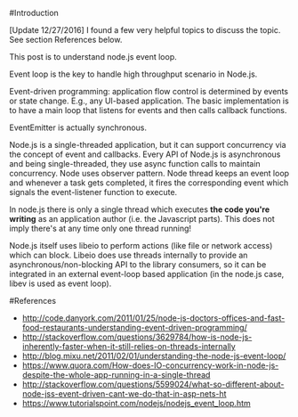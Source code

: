 #Introduction

[Update 12/27/2016] I found a few very helpful topics to discuss the topic. See section References below.

This post is to understand node.js event loop.

Event loop is the key to handle high throughput scenario in Node.js.

Event-driven programming: application flow control is determined by events or state change. E.g., any UI-based application. The basic implementation is to have a main loop that listens for events and then calls callback functions.

EventEmitter is actually synchronous.

Node.js is a single-threaded application, but it can support concurrency via the concept of event and callbacks. Every API of Node.js is asynchronous and being single-threaded, they use async function calls to maintain concurrency. Node uses observer pattern. Node thread keeps an event loop and whenever a task gets completed, it fires the corresponding event which signals the event-listener function to execute.

In node.js there is only a single thread which executes **the code you're writing** as an application author (i.e. the Javascript parts). This does not imply there's at any time only one thread running!

Node.js itself uses libeio to perform actions (like file or network access) which can block. Libeio does use threads internally to provide an asynchronous/non-blocking API to the library consumers, so it can be integrated in an external event-loop based application (in the node.js case, libev is used as event loop).

#References
* http://code.danyork.com/2011/01/25/node-js-doctors-offices-and-fast-food-restaurants-understanding-event-driven-programming/
* http://stackoverflow.com/questions/3629784/how-is-node-js-inherently-faster-when-it-still-relies-on-threads-internally
* http://blog.mixu.net/2011/02/01/understanding-the-node-js-event-loop/
* https://www.quora.com/How-does-IO-concurrency-work-in-node-js-despite-the-whole-app-running-in-a-single-thread
* http://stackoverflow.com/questions/5599024/what-so-different-about-node-jss-event-driven-cant-we-do-that-in-asp-nets-ht
* https://www.tutorialspoint.com/nodejs/nodejs_event_loop.htm

